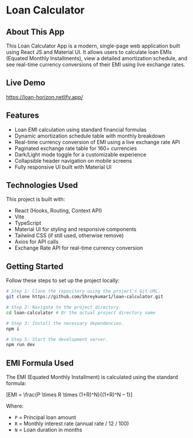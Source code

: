 # Loan Calculator

## About This App

This Loan Calculator App is a modern, single-page web application built using React JS and Material UI. It allows users to calculate loan EMIs (Equated Monthly Installments), view a detailed amortization schedule, and see real-time currency conversions of their EMI using live exchange rates.

## Live Demo
https://loan-horizon.netlify.app/


## Features

- Loan EMI calculation using standard financial formulas
- Dynamic amortization schedule table with monthly breakdown
- Real-time currency conversion of EMI using a live exchange rate API
- Paginated exchange rate table for 160+ currencies
- Dark/Light mode toggle for a customizable experience
- Collapsible header navigation on mobile screens
- Fully responsive UI built with Material UI

## Technologies Used

This project is built with:

- React (Hooks, Routing, Context API)
- Vite
- TypeScript
- Material UI for styling and responsive components
- Tailwind CSS (if still used, otherwise remove)
- Axios for API calls
- Exchange Rate API for real-time currency conversion

## Getting Started

Follow these steps to set up the project locally:

```sh
# Step 1: Clone the repository using the project's Git URL.
git clone https://github.com/Shreykumar1/loan-calculator.git

# Step 2: Navigate to the project directory.
cd loan-calculator # Or the actual project directory name

# Step 3: Install the necessary dependencies.
npm i

# Step 5: Start the development server.
npm run dev
```

## EMI Formula Used

The EMI (Equated Monthly Installment) is calculated using the standard formula:

\[EMI = \frac{P \times R \times (1+R)^N}{(1+R)^N – 1}\]

Where:

-   `P` = Principal loan amount
-   `R` = Monthly interest rate (annual rate / 12 / 100)
-   `N` = Loan duration in months
